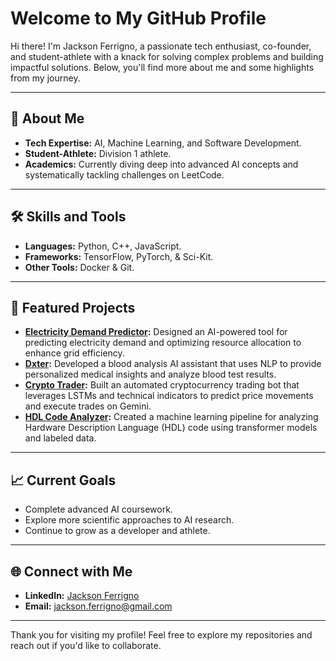 # Welcome to My GitHub Profile

Hi there! I'm Jackson Ferrigno, a passionate tech enthusiast, co-founder, and student-athlete with a knack for solving complex problems and building impactful solutions. Below, you'll find more about me and some highlights from my journey.

---

## 🚀 About Me
- **Tech Expertise:** AI, Machine Learning, and Software Development.
- **Student-Athlete:** Division 1 athlete.
- **Academics:** Currently diving deep into advanced AI concepts and systematically tackling challenges on LeetCode.

---

## 🛠️ Skills and Tools
- **Languages:** Python, C++, JavaScript.
- **Frameworks:** TensorFlow, PyTorch, & Sci-Kit.
- **Other Tools:** Docker & Git.

---

## 🌟 Featured Projects
- **[Electricity Demand Predictor](https://github.com/jacksonferrigno/Electricity-Demand-Predictor):** Designed an AI-powered tool for predicting electricity demand and optimizing resource allocation to enhance grid efficiency.
- **[Dxter](https://github.com/jacksonferrigno/Dxter):** Developed a blood analysis AI assistant that uses NLP to provide personalized medical insights and analyze blood test results.
-  **[Crypto Trader](https://github.com/jacksonferrigno/crypto_trader):** Built an automated cryptocurrency trading bot that leverages LSTMs and technical indicators  to predict price movements and execute trades on Gemini.
- **[HDL Code Analyzer](https://github.com/jacksonferrigno/HDL-Code-Analyzer):** Created a machine learning pipeline for analyzing Hardware Description Language (HDL) code using transformer models and labeled data.

---

## 📈 Current Goals
- Complete advanced AI coursework.
- Explore more scientific approaches to AI research.
- Continue to grow as a developer and athlete.

---

## 🌐 Connect with Me
- **LinkedIn:** [Jackson Ferrigno](https://www.linkedin.com/in/jackson-ferrigno/)
- **Email:** jackson.ferrigno@gmail.com

---

Thank you for visiting my profile! Feel free to explore my repositories and reach out if you'd like to collaborate.
